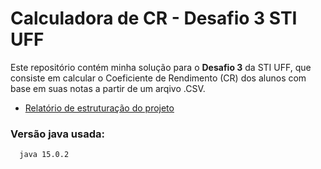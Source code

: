 # Calculadora de CR - Desafio 3 STI UFF

Este repositório contém minha solução para o **Desafio 3** da STI UFF, que consiste em calcular o Coeficiente de Rendimento (CR) dos alunos com base em suas notas a partir de um arqivo .CSV.

- [Relatório de estruturação do projeto](https://plastic-school-992.notion.site/Estrutura-o-do-Desafio-3-STI-1cc054a482b980408238c74cef78c291)

### Versão java usada:

   ```shell
     java 15.0.2
